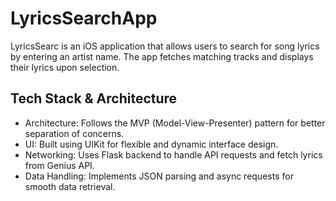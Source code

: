 # LyricsSearchApp
LyricsSearc is an iOS application that allows users to search for song lyrics by entering an artist name. The app fetches matching tracks and displays their lyrics upon selection.
## Tech Stack & Architecture
- Architecture: Follows the MVP (Model-View-Presenter) pattern for better separation of concerns.
- UI: Built using UIKit for flexible and dynamic interface design.
- Networking: Uses Flask backend to handle API requests and fetch lyrics from Genius API.
- Data Handling: Implements JSON parsing and async requests for smooth data retrieval.
